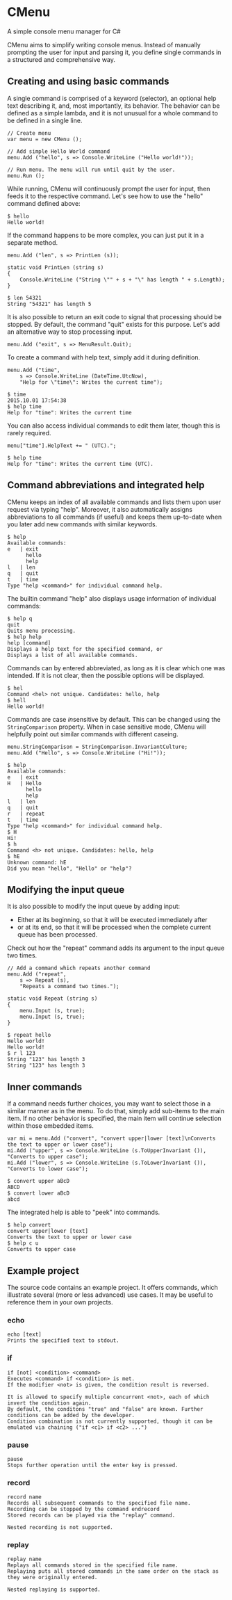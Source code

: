 # CMenu
A simple console menu manager for C#

CMenu aims to simplify writing console menus. Instead of manually prompting the user for input and parsing it, you define single commands in a structured and comprehensive way.



## Creating and using basic commands

A single command is comprised of a keyword (selector), an optional help text describing it, and, most importantly, its behavior. The behavior can be defined as a simple lambda, and it is not unusual for a whole command to be defined in a single line.

	// Create menu
	var menu = new CMenu ();

	// Add simple Hello World command
	menu.Add ("hello", s => Console.WriteLine ("Hello world!"));

	// Run menu. The menu will run until quit by the user.
	menu.Run ();

While running, CMenu will continuously prompt the user for input, then feeds it to the respective command. Let's see how to use the "hello" command defined above:

	$ hello
	Hello world!

If the command happens to be more complex, you can just put it in a separate method.
	
	menu.Add ("len", s => PrintLen (s));

	static void PrintLen (string s)
	{
		Console.WriteLine ("String \"" + s + "\" has length " + s.Length);
	}

	$ len 54321
	String "54321" has length 5

It is also possible to return an exit code to signal that processing should be stopped.
By default, the command "quit" exists for this purpose. Let's add an alternative way to stop processing input.

	menu.Add ("exit", s => MenuResult.Quit);

To create a command with help text, simply add it during definition.

	menu.Add ("time",
		s => Console.WriteLine (DateTime.UtcNow),
		"Help for \"time\": Writes the current time");

	$ time
	2015.10.01 17:54:38
	$ help time
	Help for "time": Writes the current time
	
You can also access individual commands to edit them later, though this is rarely required.

	menu["time"].HelpText += " (UTC).";
	
	$ help time
	Help for "time": Writes the current time (UTC).



## Command abbreviations and integrated help 

CMenu keeps an index of all available commands and lists them upon user request via typing "help". Moreover, it also automatically assigns abbreviations to all commands (if useful) and keeps them up-to-date when you later add new commands with similar keywords.

	$ help
	Available commands:
	e   | exit
	      hello
	      help
	l   | len
	q   | quit
	t   | time
	Type "help <command>" for individual command help.

The builtin command "help" also displays usage information of individual commands:

	$ help q
	quit
	Quits menu processing.
	$ help help
	help [command]
	Displays a help text for the specified command, or
	Displays a list of all available commands.

Commands can by entered abbreviated, as long as it is clear which one was intended. If it is not clear, then the possible options will be displayed.

	$ hel
	Command <hel> not unique. Candidates: hello, help
	$ hell
	Hello world!

Commands are case *in*sensitive by default. This can be changed using the `StringComparison` property.
When in case sensitive mode, CMenu will helpfully point out similar commands with different caseing.

	menu.StringComparison = StringComparison.InvariantCulture;
	menu.Add ("Hello", s => Console.WriteLine ("Hi!"));

	$ help
	Available commands:
	e   | exit
	H   | Hello
	      hello
	      help
	l   | len
	q   | quit
	r   | repeat
	t   | time
	Type "help <command>" for individual command help.
	$ H
	Hi!
	$ h
	Command <h> not unique. Candidates: hello, help
	$ hE
	Unknown command: hE
	Did you mean "hello", "Hello" or "help"?



## Modifying the input queue

It is also possible to modify the input queue by adding input:
* Either at its beginning, so that it will be executed immediately after
* or at its end, so that it will be processed when the complete current queue has been processed.

Check out how the "repeat" command adds its argument to the input queue two times.

	// Add a command which repeats another command
	menu.Add ("repeat",
		s => Repeat (s),
		"Repeats a command two times.");

	static void Repeat (string s)
	{
		menu.Input (s, true);
		menu.Input (s, true);
	}

	$ repeat hello
	Hello world!
	Hello world!
	$ r l 123
	String "123" has length 3
	String "123" has length 3



## Inner commands

If a command needs further choices, you may want to select those in a similar manner as in the menu. To do that, simply add sub-items to the main item. If no other behavior is specified, the main item will continue selection within those embedded items.

	var mi = menu.Add ("convert", "convert upper|lower [text]\nConverts the text to upper or lower case");
	mi.Add ("upper", s => Console.WriteLine (s.ToUpperInvariant ()), "Converts to upper case");
	mi.Add ("lower", s => Console.WriteLine (s.ToLowerInvariant ()), "Converts to lower case");

	$ convert upper aBcD
	ABCD
	$ convert lower aBcD
	abcd

The integrated help is able to "peek" into commands.

	$ help convert
	convert upper|lower [text]
	Converts the text to upper or lower case
	$ help c u
	Converts to upper case



## Example project

The source code contains an example project. It offers commands, which illustrate several (more or less advanced) use cases. It may be useful to reference them in your own projects.

### echo

	echo [text]
	Prints the specified text to stdout.

### if

	if [not] <condition> <command>
	Executes <command> if <condition> is met.
	If the modifier <not> is given, the condition result is reversed.
	
	It is allowed to specify multiple concurrent <not>, each of which invert the condition again.
	By default, the conditons "true" and "false" are known. Further conditions can be added by the developer.
	Condition combination is not currently supported, though it can be emulated via chaining ("if <c1> if <c2> ...")

### pause

	pause
	Stops further operation until the enter key is pressed.

### record

	record name
	Records all subsequent commands to the specified file name.
	Recording can be stopped by the command endrecord
	Stored records can be played via the "replay" command.
	
	Nested recording is not supported.

### replay

	replay name
	Replays all commands stored in the specified file name.
	Replaying puts all stored commands in the same order on the stack as they were originally entered.
	
	Nested replaying is supported.
